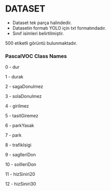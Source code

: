 # DATASET

* Dataset tek parça halindedir.
* Datasetin formatı YOLO için txt formatındadır.
* Sınıf isimleri belirtilmiştir.

500 etiketli görüntü bulunmaktadır.


### PascalVOC Class Names

0 - dur

1 - durak

2 - sagaDonulmez

3 - solaDonulmez

4 - girilmez

5 - tasitGiremez

6 - parkYasak

7 - park

8 - trafikIsigi

9 - sagIleriDon

10 - solIleriDon

11 - hizSiniri20

12 - hizSiniri30
